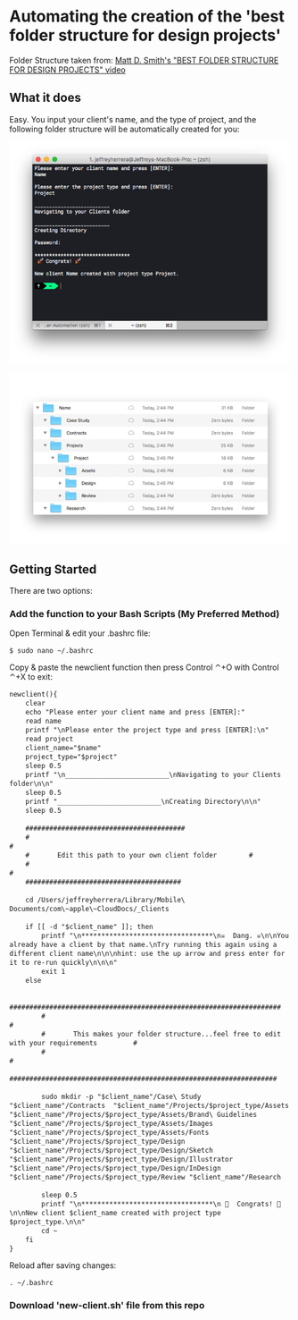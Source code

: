 # Automating the creation of the 'best folder structure for design projects'

Folder Structure taken from: [Matt D. Smith's "BEST FOLDER STRUCTURE FOR DESIGN PROJECTS" video](https://www.youtube.com/watch?v=uZ9om-iogQE)

## What it does

Easy.
You input your client's name, and the type of project, and the following folder structure will be automatically created for you:

![Terminal Window](/Screenshots/terminal.png?raw=true)

![Folder Structure](/Screenshots/finder.png?raw=true)

## Getting Started

There are two options:

### Add the function to your Bash Scripts (My Preferred Method)

Open Terminal & edit your .bashrc file:

```
$ sudo nano ~/.bashrc
```

Copy & paste the newclient function then press Control ⌃+O with Control ⌃+X to exit:

```
newclient(){
    clear
    echo "Please enter your client name and press [ENTER]:"
    read name
    printf "\nPlease enter the project type and press [ENTER]:\n"
    read project
    client_name="$name"
    project_type="$project"
    sleep 0.5
    printf "\n__________________________\nNavigating to your Clients folder\n\n"
    sleep 0.5
    printf "__________________________\nCreating Directory\n\n"
    sleep 0.5

    ########################################
    #                                                                           #
    #       Edit this path to your own client folder        #
    #                                                                           #
    #######################################

    cd /Users/jeffreyherrera/Library/Mobile\ Documents/com\~apple\~CloudDocs/_Clients

    if [[ -d "$client_name" ]]; then
        printf "\n*********************************\n☠  Dang. ☠\n\nYou already have a client by that name.\nTry running this again using a different client name\n\n\nhint: use the up arrow and press enter for it to re-run quickly\n\n\n"
        exit 1
    else

        ####################################################################
        #                                                                                                                                    #
        #       This makes your folder structure...feel free to edit with your requirements         #
        #                                                                                                                                   #
        ###################################################################

        sudo mkdir -p "$client_name"/Case\ Study "$client_name"/Contracts  "$client_name"/Projects/$project_type/Assets "$client_name"/Projects/$project_type/Assets/Brand\ Guidelines "$client_name"/Projects/$project_type/Assets/Images "$client_name"/Projects/$project_type/Assets/Fonts "$client_name"/Projects/$project_type/Design "$client_name"/Projects/$project_type/Design/Sketch "$client_name"/Projects/$project_type/Design/Illustrator "$client_name"/Projects/$project_type/Design/InDesign "$client_name"/Projects/$project_type/Review "$client_name"/Research

        sleep 0.5
        printf "\n*********************************\n 🚀  Congrats! 🚀 \n\nNew client $client_name created with project type $project_type.\n\n"
        cd ~
    fi
}

```

Reload after saving changes:

```
. ~/.bashrc
```

### Download 'new-client.sh' file from this repo
